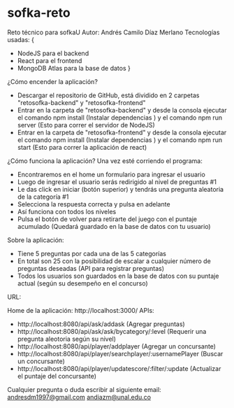# sofka-reto
Reto técnico para sofkaU
Autor: Andrés Camilo Díaz Merlano
Tecnologías usadas: {
- NodeJS para el backend
- React para el frontend
- MongoDB Atlas para la base de datos
}

¿Cómo encender la aplicación?

- Descargar el repositorio de GitHub, está dividido en 2 carpetas "retosofka-backend" y "retosofka-frontend"
- Entrar en la carpeta de "retosofka-backend" y desde la consola ejecutar el comando npm install (Instalar dependencias ) y el comando npm run server (Esto para correr el servidor de NodeJS)
- Entrar en la carpeta de "retosofka-frontend" y desde la consola ejecutar el comando npm install (Instalar dependencias )  y el comando npm run start (Esto para correr la aplicación de react)

¿Cómo funciona la aplicación?
Una vez esté corriendo el programa:
- Encontraremos en el home un formulario para ingresar el usuario
- Luego de ingresar el usuario serás redirigido al nivel de preguntas #1
- Le das click en iniciar (botón superior) y tendrás una pregunta aleatoria de la categoría #1
- Selecciona la respuesta correcta y pulsa en adelante 
- Así funciona con todos los niveles
- Pulsa el botón de volver para retirarte del juego con el puntaje acumulado (Quedará guardado en la base de datos con tu usuario)

Sobre la aplicación:
- Tiene 5 preguntas por cada una de las 5 categorías
- En total  son  25 con la posibilidad de escalar a cualquier número de preguntas deseadas (API para registrar preguntas) 
- Todos los usuarios son guardados en la base de datos con su puntaje actual (según su desempeño en el concurso)

URL:

Home de la aplicación: http://localhost:3000/
APIs:
- http://localhost:8080/api/ask/addask (Agregar preguntas)
- http://localhost:8080/api/ask/ask/bycategory/:level (Requerir una pregunta aleotoria según su nivel)
- http://localhost:8080/api/player/addplayer (Agregar un concursante)
- http://localhost:8080/api/player/searchplayer/:usernamePlayer (Buscar un concursante)
- http://localhost:8080/api/player/updatescore/:filter/:update (Actualizar el puntaje del concursante)


Cualquier pregunta o duda escribir al siguiente email:
andresdm1997@gmail.com
andiazm@unal.edu.co
